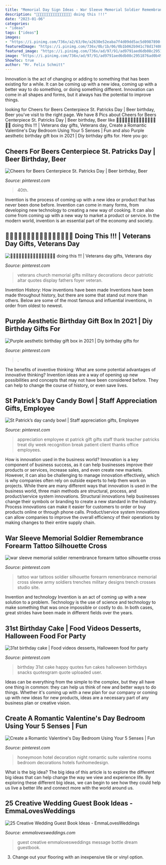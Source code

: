 ```yaml
---
title: "Memorial Day Sign Ideas - War Sleeve Memorial Soldier Remembrance Forearm Tattoo Silhouette Cross"
description: "🙏🏼🙏🏼🙏🏼🙏🏼🙏🏼🙏🏼🙏🏼🙏🏼 doing this !!!"
date: "2023-01-06"
categories:
- "ideas"
tags: ["ideas"]
images:
- "https://i.pinimg.com/736x/a2/63/0e/a2630e52eaba7f4d09dd5ac5d0987890--trench-soldiers.jpg"
featuredImage: "https://i.pinimg.com/736x/0b/1b/06/0b1b062b941c78d174080e5888986cd1.jpg"
featured_image: "https://i.pinimg.com/736x/ad/97/91/ad9791aed6db08c2951876ad0b498eff.jpg"
image: "https://i.pinimg.com/736x/ad/97/91/ad9791aed6db08c2951876ad0b498eff.jpg"
ShowToc: true
author: "Mr. Felix Schmitt"
---
```



Innovation is the act of changing or adding to something that has been existing for a while. It can be coming up with a new idea, coming up with a better way to do something, or doing something different. Innovation can come in all shapes and forms, but it always has the potential to improve things.

	

		
looking for Cheers for Beers Centerpiece St. Patricks Day | Beer birthday, Beer you've visit to the right page. We have 8 Pics about Cheers for Beers Centerpiece St. Patricks Day | Beer birthday, Beer like 🙏🏼🙏🏼🙏🏼🙏🏼🙏🏼🙏🏼🙏🏼🙏🏼 doing this !!! | Veterans day gifts, Veterans day, Create a Romantic Valentine&#039;s Day Bedroom Using Your 5 Senses | Fun and also Purple aesthetic birthday gift box in 2021 | Diy birthday gifts for. Here you go:
		
    
## Cheers For Beers Centerpiece St. Patricks Day | Beer Birthday, Beer

<img loading=lazy src="https://i.pinimg.com/736x/f3/4c/67/f34c67bd15ac248911ef7a91b2b760f3.jpg" onerror="this.onerror=null;this.src='https://tse3.mm.bing.net/th?id=OIP.D75buEjYsxsY0UnwUUa59wHaJ3&amp;pid=15.1';" alt="Cheers for Beers Centerpiece St. Patricks Day | Beer birthday, Beer">

_Source: pinterest.com_

>40th. 

	

Invention is the process of coming up with a new idea or product that has never been done before. Invention can come in many forms, from developing new technology to creating a new way of cooking. It can also come from coming up with a new way to market a product or service. In the modern world, invention is an essential part of the economy and society.

    
## 🙏🏼🙏🏼🙏🏼🙏🏼🙏🏼🙏🏼🙏🏼🙏🏼 Doing This !!! | Veterans Day Gifts, Veterans Day

<img loading=lazy src="https://i.pinimg.com/736x/91/05/fa/9105fa2f66a8b6a40551d7eec865e763--military.jpg" onerror="this.onerror=null;this.src='https://tse2.mm.bing.net/th?id=OIP.WVkF1HqKX15QC7sLGeKQhgHaJ4&amp;pid=15.1';" alt="🙏🏼🙏🏼🙏🏼🙏🏼🙏🏼🙏🏼🙏🏼🙏🏼 doing this !!! | Veterans day gifts, Veterans day">

_Source: pinterest.com_

>veterans church memorial gifts military decorations decor patriotic altar quotes display fathers foyer veteran. 

	

Invention History: How inventions have been made
Inventions have been made throughout history, but there are some that stand out more than others. Below are some of the most famous and influential inventions, in order from oldest to newest.

    
## Purple Aesthetic Birthday Gift Box In 2021 | Diy Birthday Gifts For

<img loading=lazy src="https://i.pinimg.com/736x/ad/97/91/ad9791aed6db08c2951876ad0b498eff.jpg" onerror="this.onerror=null;this.src='https://tse4.mm.bing.net/th?id=OIP.u3fhkbJPcWnjb9hMdzTeSwAAAA&amp;pid=15.1';" alt="Purple aesthetic birthday gift box in 2021 | Diy birthday gifts for">

_Source: pinterest.com_

>. 

	

The benefits of inventive thinking: What are some potential advantages of innovative thinking?
Invention ideas are a way of opening up new possibilities and concepts that may not have been considered before. They can help to change the course of history, or even save lives.

    
## St Patrick’s Day Candy Bowl | Staff Appreciation Gifts, Employee

<img loading=lazy src="https://i.pinimg.com/736x/0b/1b/06/0b1b062b941c78d174080e5888986cd1.jpg" onerror="this.onerror=null;this.src='https://tse3.mm.bing.net/th?id=OIP.X48BIMO7UAvw067fWtDD4AHaJ3&amp;pid=15.1';" alt="St Patrick’s day candy bowl | Staff appreciation gifts, Employee">

_Source: pinterest.com_

>appreciation employee st patrick gift gifts staff thank teacher patricks treat diy week recognition break patient client thanks office employees. 

	

How is innovation used in the business world?
Innovation is a key component of business success, as it can help businesses improve their products or services, increase sales, and even create new markets. However, it can also be challenging to manage innovation effectively, which is why companies often rely on outside experts to help them work on projects. 
While there are many different ways that innovation is used in the business world, three main methods are structural, process, and product/service system innovations. Structural innovations help businesses change their symbols or branding to create a new standard in the industry. Process innovations can make it easier for customers to order or buy products online or through phone calls. Product/service system innovations can allow companies to improve the overall efficiency of their operations by making changes to their entire supply chain.

    
## War Sleeve Memorial Soldier Remembrance Forearm Tattoo Silhouette Cross

<img loading=lazy src="https://i.pinimg.com/736x/a2/63/0e/a2630e52eaba7f4d09dd5ac5d0987890--trench-soldiers.jpg" onerror="this.onerror=null;this.src='https://tse1.mm.bing.net/th?id=OIP.KjdJecaRH5SXLz67clhE6AHaJ4&amp;pid=15.1';" alt="war sleeve memorial soldier remembrance forearm tattoo silhouette cross">

_Source: pinterest.com_

>tattoo war tattoos soldier silhouette forearm remembrance memorial cross sleeve army soldiers trenches military designs trench crosses studio site. 

	

Invention and technology
Invention is an act of coming up with a new solution to a problem. Technology is the use of science and technology to make something that was once impossible or costly to do. In both cases, great strides have been made in different fields over the years.

    
## 31st Birthday Cake | Food Videos Desserts, Halloween Food For Party

<img loading=lazy src="https://i.pinimg.com/736x/e5/3a/a7/e53aa72d85b2bae50b4acabdf24a3ce5--st-birthday-birthday-fun.jpg" onerror="this.onerror=null;this.src='https://tse3.mm.bing.net/th?id=OIP.WrJ3urewn1hGY7tWYyotDgHaJ6&amp;pid=15.1';" alt="31st birthday cake | Food videos desserts, Halloween food for party">

_Source: pinterest.com_

>birthday 31st cake happy quotes fun cakes halloween birthdays snacks quotesgram quote uploaded user. 

	

Ideas can be everything from the simple to the complex, but they all have one thing in common: they can help us think of new and better ways to do things. Whether it's coming up with a new plan for our company or coming up with new ideas for new products, ideas are a necessary part of any business plan or creative vision.

    
## Create A Romantic Valentine&#039;s Day Bedroom Using Your 5 Senses | Fun

<img loading=lazy src="https://i.pinimg.com/736x/fc/09/46/fc0946c880820a37729dad7cff751063.jpg" onerror="this.onerror=null;this.src='https://tse4.mm.bing.net/th?id=OIP.j77n2YoAQW3QOgCJugY5OQHaJ3&amp;pid=15.1';" alt="Create a Romantic Valentine&#039;s Day Bedroom Using Your 5 Senses | Fun">

_Source: pinterest.com_

>honeymoon hotel decoration night romantic suite valentine rooms bedroom decorations hotels funhomedesign. 

	

What is the big idea?
The big idea of this article is to explore the different big ideas that can help change the way we view and experience life. By exploring these different big ideas, we can begin to see how they could help us live a better life and connect more with the world around us.

    
## 25 Creative Wedding Guest Book Ideas - EmmaLovesWeddings

<img loading=lazy src="http://emmalovesweddings.com/wp-content/uploads/2018/01/message-in-a-bottle-wedding-guest-book-ideas.jpg" onerror="this.onerror=null;this.src='https://tse1.mm.bing.net/th?id=OIP.GsL447NUXMZzY6MzioFMyAHaOj&amp;pid=15.1';" alt="25 Creative Wedding Guest Book Ideas - EmmaLovesWeddings">

_Source: emmalovesweddings.com_

>guest creative emmalovesweddings message bottle dream guestbook. 

	

3. Change out your flooring with an inexpensive tile or vinyl option.

